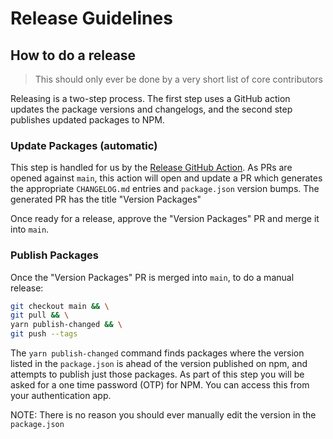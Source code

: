 # Release Guidelines

## How to do a release

> This should only ever be done by a very short list of core contributors

Releasing is a two-step process.
The first step uses a GitHub action updates the package versions and changelogs, and the second step publishes updated packages to NPM.

### Update Packages (automatic)

This step is handled for us by the [Release GitHub Action](https://github.com/keystonejs/keystone-5/actions/workflows/release.yml).
As PRs are opened against `main`, this action will open and update a PR which generates the appropriate `CHANGELOG.md` entries and `package.json` version bumps.
The generated PR has the title "Version Packages"

Once ready for a release, approve the "Version Packages" PR and merge it into `main`.

### Publish Packages

Once the "Version Packages" PR is merged into `main`, to do a manual release:

```sh
git checkout main && \
git pull && \
yarn publish-changed && \
git push --tags
```

The `yarn publish-changed` command finds packages where the version listed in the `package.json` is ahead of the version published on npm, and attempts to publish just those packages.
As part of this step you will be asked for a one time password (OTP) for NPM.
You can access this from your authentication app.

NOTE: There is no reason you should ever manually edit the version in the `package.json`
